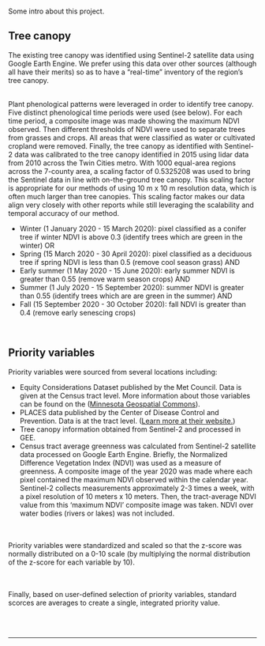  
================

Some intro about this project.

## Tree canopy

The existing tree canopy was identified using Sentinel-2 satellite data
using Google Earth Engine. We prefer using this data over other sources
(although all have their merits) so as to have a “real-time” inventory
of the region’s tree canopy.

<br> Plant phenological patterns were leveraged in order to identify
tree canopy. Five distinct phenological time periods were used (see
below). For each time period, a composite image was made showing the
maximum NDVI observed. Then different thresholds of NDVI were used to
separate trees from grasses and crops. All areas that were classified as
water or cultivated cropland were removed. Finally, the tree canopy as
identified with Sentinel-2 data was calibrated to the tree canopy
identified in 2015 using lidar data from 2010 across the Twin Cities
metro. With 1000 equal-area regions across the 7-county area, a scaling
factor of 0.5325208 was used to bring the Sentinel data in line with
on-the-ground tree canopy. This scaling factor is appropriate for our
methods of using 10 m x 10 m resolution data, which is often much larger
than tree canopies. This scaling factor makes our data align very
closely with other reports while still leveraging the scalability and
temporal accuracy of our method. <br>

-   Winter (1 January 2020 - 15 March 2020): pixel classified as a
    conifer tree if winter NDVI is above 0.3 (identify trees which are
    green in the winter) OR
-   Spring (15 March 2020 - 30 April 2020): pixel classified as a
    deciduous tree if spring NDVI is less than 0.5 (remove cool season
    grass) AND
-   Early summer (1 May 2020 - 15 June 2020): early summer NDVI is
    greater than 0.55 (remove warm season crops) AND
-   Summer (1 July 2020 - 15 September 2020): summer NDVI is greater
    than 0.55 (identify trees which are are green in the summer) AND
-   Fall (15 September 2020 - 30 October 2020): fall NDVI is greater
    than 0.4 (remove early senescing crops)

<br>

## Priority variables

Priority variables were sourced from several locations including:

-   Equity Considerations Dataset published by the Met Council. Data is
    given at the Census tract level. More information about those
    variables can be found on the
    (<a href="https://gisdata.mn.gov/dataset/us-mn-state-metc-society-equity-considerations" target="_blank">Minnesota
    Geospatial Commons</a>).
-   PLACES data published by the Center of Disease Control and
    Prevention. Data is at the tract level.
    (<a href="https://www.cdc.gov/places/index.html" target="_blank">Learn
    more at their website.</a>)
-   Tree canopy information obtained from Sentinel-2 and processed in
    GEE.
-   Census tract average greenness was calculated from Sentinel-2
    satellite data processed on Google Earth Engine. Briefly, the
    Normalized Difference Vegetation Index (NDVI) was used as a measure
    of greenness. A composite image of the year 2020 was made where each
    pixel contained the maximum NDVI observed within the calendar year.
    Sentinel-2 collects measurements approximately 2-3 times a week,
    with a pixel resolution of 10 meters x 10 meters. Then, the
    tract-average NDVI value from this ‘maximum NDVI’ composite image
    was taken. NDVI over water bodies (rivers or lakes) was not
    included.

<br><br> Priority variables were standardized and scaled so that the
z-score was normally distributed on a 0-10 scale (by multiplying the
normal distribution of the z-score for each variable by 10).

<br><br> Finally, based on user-defined selection of priority variables,
standard scorces are averages to create a single, integrated priority
value.

<br>

<!-- https://browser.creodias.eu/#lat=45.15999&lng=-92.79540&zoom=15&time=2020-07-05&preset=3_NDVI&datasource=Sentinel-2%20L1C -->
<br>
<hr>

<br>
